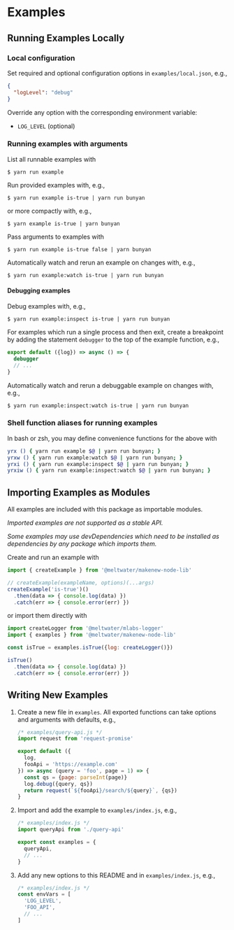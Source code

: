 # Examples

<!--- TODO: Update all uses of is-true and isTrue with added example. -->

## Running Examples Locally

### Local configuration

Set required and optional configuration options in `examples/local.json`, e.g.,

```json
{
  "logLevel": "debug"
}
```

Override any option with the corresponding environment variable:

  - `LOG_LEVEL` (optional)

### Running examples with arguments

List all runnable examples with

```
$ yarn run example
```

Run provided examples with, e.g.,

```
$ yarn run example is-true | yarn run bunyan
```

or more compactly with, e.g.,

```
$ yarn example is-true | yarn bunyan
```

Pass arguments to examples with

```
$ yarn run example is-true false | yarn bunyan
```

Automatically watch and rerun an example on changes with, e.g.,

```
$ yarn run example:watch is-true | yarn run bunyan
```

#### Debugging examples

Debug examples with, e.g.,

```
$ yarn run example:inspect is-true | yarn run bunyan
```

For examples which run a single process and then exit,
create a breakpoint by adding the statement `debugger`
to the top of the example function, e.g.,

```js
export default ({log}) => async () => {
  debugger
  // ...
}
```

Automatically watch and rerun a debuggable example on changes with, e.g.,

```
$ yarn run example:inspect:watch is-true | yarn run bunyan
```

### Shell function aliases for running examples

In bash or zsh, you may define convenience functions for the above with

```bash
yrx () { yarn run example $@ | yarn run bunyan; }
yrxw () { yarn run example:watch $@ | yarn run bunyan; }
yrxi () { yarn run example:inspect $@ | yarn run bunyan; }
yrxiw () { yarn run example:inspect:watch $@ | yarn run bunyan; }
```

## Importing Examples as Modules

All examples are included with this package as importable modules.

_Imported examples are not supported as a stable API._

_Some examples may use devDependencies
which need to be installed as dependencies
by any package which imports them._

Create and run an example with

```js
import { createExample } from '@meltwater/makenew-node-lib'

// createExample(exampleName, options)(...args)
createExample('is-true')()
  .then(data => { console.log(data) })
  .catch(err => { console.error(err) })
```

or import them directly with

```js
import createLogger from '@meltwater/mlabs-logger'
import { examples } from '@meltwater/makenew-node-lib'

const isTrue = examples.isTrue({log: createLogger()})

isTrue()
  .then(data => { console.log(data) })
  .catch(err => { console.error(err) })
```

## Writing New Examples

1. Create a new file in `examples`.
   All exported functions can take options and arguments with defaults, e.g.,

   ```js
   /* examples/query-api.js */
   import request from 'request-promise'

   export default ({
     log,
     fooApi = 'https://example.com'
   }) => async (query = 'foo', page = 1) => {
     const qs = {page: parseInt(page)}
     log.debug({query, qs})
     return request(`${fooApi}/search/${query}`, {qs})
   }
   ```

2. Import and add the example to `examples/index.js`, e.g.,

   ```js
   /* examples/index.js */
   import queryApi from './query-api'

   export const examples = {
     queryApi,
     // ...
   }
   ```

3. Add any new options to this README and in `examples/index.js`, e.g.,

   ```js
   /* examples/index.js */
   const envVars = [
     'LOG_LEVEL',
     'FOO_API',
     // ...
   ]
   ```
